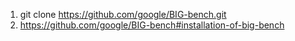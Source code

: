 1. git clone https://github.com/google/BIG-bench.git
2. https://github.com/google/BIG-bench#installation-of-big-bench